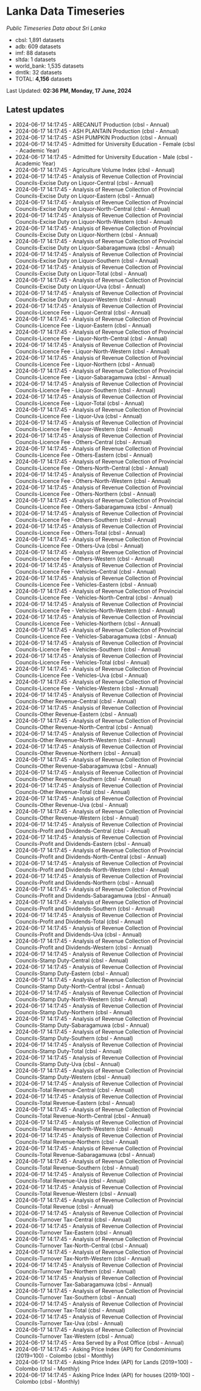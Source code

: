 # Lanka Data Timeseries
*Public Timeseries Data about Sri Lanka*

* cbsl: 1,891 datasets
* adb: 609 datasets
* imf: 88 datasets
* sltda: 1 datasets
* world_bank: 1,535 datasets
* dmtlk: 32 datasets
* TOTAL: **4,156** datasets

Last Updated: **02:36 PM, Monday, 17 June, 2024**

## Latest updates

* 2024-06-17 14:17:45 - ARECANUT Production (cbsl - Annual)
* 2024-06-17 14:17:45 - ASH PLANTAIN Production (cbsl - Annual)
* 2024-06-17 14:17:45 - ASH PUMPKIN Production (cbsl - Annual)
* 2024-06-17 14:17:45 - Admitted for University Education - Female (cbsl - Academic Year)
* 2024-06-17 14:17:45 - Admitted for University Education - Male (cbsl - Academic Year)
* 2024-06-17 14:17:45 - Agriculture Volume Index (cbsl - Annual)
* 2024-06-17 14:17:45 - Analysis of Revenue Collection of Provincial Councils-Excise Duty on Liquor-Central (cbsl - Annual)
* 2024-06-17 14:17:45 - Analysis of Revenue Collection of Provincial Councils-Excise Duty on Liquor-Eastern (cbsl - Annual)
* 2024-06-17 14:17:45 - Analysis of Revenue Collection of Provincial Councils-Excise Duty on Liquor-North-Central (cbsl - Annual)
* 2024-06-17 14:17:45 - Analysis of Revenue Collection of Provincial Councils-Excise Duty on Liquor-North-Western (cbsl - Annual)
* 2024-06-17 14:17:45 - Analysis of Revenue Collection of Provincial Councils-Excise Duty on Liquor-Northern (cbsl - Annual)
* 2024-06-17 14:17:45 - Analysis of Revenue Collection of Provincial Councils-Excise Duty on Liquor-Sabaragamuwa (cbsl - Annual)
* 2024-06-17 14:17:45 - Analysis of Revenue Collection of Provincial Councils-Excise Duty on Liquor-Southern (cbsl - Annual)
* 2024-06-17 14:17:45 - Analysis of Revenue Collection of Provincial Councils-Excise Duty on Liquor-Total (cbsl - Annual)
* 2024-06-17 14:17:45 - Analysis of Revenue Collection of Provincial Councils-Excise Duty on Liquor-Uva (cbsl - Annual)
* 2024-06-17 14:17:45 - Analysis of Revenue Collection of Provincial Councils-Excise Duty on Liquor-Western (cbsl - Annual)
* 2024-06-17 14:17:45 - Analysis of Revenue Collection of Provincial Councils-Licence Fee - Liquor-Central (cbsl - Annual)
* 2024-06-17 14:17:45 - Analysis of Revenue Collection of Provincial Councils-Licence Fee - Liquor-Eastern (cbsl - Annual)
* 2024-06-17 14:17:45 - Analysis of Revenue Collection of Provincial Councils-Licence Fee - Liquor-North-Central (cbsl - Annual)
* 2024-06-17 14:17:45 - Analysis of Revenue Collection of Provincial Councils-Licence Fee - Liquor-North-Western (cbsl - Annual)
* 2024-06-17 14:17:45 - Analysis of Revenue Collection of Provincial Councils-Licence Fee - Liquor-Northern (cbsl - Annual)
* 2024-06-17 14:17:45 - Analysis of Revenue Collection of Provincial Councils-Licence Fee - Liquor-Sabaragamuwa (cbsl - Annual)
* 2024-06-17 14:17:45 - Analysis of Revenue Collection of Provincial Councils-Licence Fee - Liquor-Southern (cbsl - Annual)
* 2024-06-17 14:17:45 - Analysis of Revenue Collection of Provincial Councils-Licence Fee - Liquor-Total (cbsl - Annual)
* 2024-06-17 14:17:45 - Analysis of Revenue Collection of Provincial Councils-Licence Fee - Liquor-Uva (cbsl - Annual)
* 2024-06-17 14:17:45 - Analysis of Revenue Collection of Provincial Councils-Licence Fee - Liquor-Western (cbsl - Annual)
* 2024-06-17 14:17:45 - Analysis of Revenue Collection of Provincial Councils-Licence Fee - Others-Central (cbsl - Annual)
* 2024-06-17 14:17:45 - Analysis of Revenue Collection of Provincial Councils-Licence Fee - Others-Eastern (cbsl - Annual)
* 2024-06-17 14:17:45 - Analysis of Revenue Collection of Provincial Councils-Licence Fee - Others-North-Central (cbsl - Annual)
* 2024-06-17 14:17:45 - Analysis of Revenue Collection of Provincial Councils-Licence Fee - Others-North-Western (cbsl - Annual)
* 2024-06-17 14:17:45 - Analysis of Revenue Collection of Provincial Councils-Licence Fee - Others-Northern (cbsl - Annual)
* 2024-06-17 14:17:45 - Analysis of Revenue Collection of Provincial Councils-Licence Fee - Others-Sabaragamuwa (cbsl - Annual)
* 2024-06-17 14:17:45 - Analysis of Revenue Collection of Provincial Councils-Licence Fee - Others-Southern (cbsl - Annual)
* 2024-06-17 14:17:45 - Analysis of Revenue Collection of Provincial Councils-Licence Fee - Others-Total (cbsl - Annual)
* 2024-06-17 14:17:45 - Analysis of Revenue Collection of Provincial Councils-Licence Fee - Others-Uva (cbsl - Annual)
* 2024-06-17 14:17:45 - Analysis of Revenue Collection of Provincial Councils-Licence Fee - Others-Western (cbsl - Annual)
* 2024-06-17 14:17:45 - Analysis of Revenue Collection of Provincial Councils-Licence Fee - Vehicles-Central (cbsl - Annual)
* 2024-06-17 14:17:45 - Analysis of Revenue Collection of Provincial Councils-Licence Fee - Vehicles-Eastern (cbsl - Annual)
* 2024-06-17 14:17:45 - Analysis of Revenue Collection of Provincial Councils-Licence Fee - Vehicles-North-Central (cbsl - Annual)
* 2024-06-17 14:17:45 - Analysis of Revenue Collection of Provincial Councils-Licence Fee - Vehicles-North-Western (cbsl - Annual)
* 2024-06-17 14:17:45 - Analysis of Revenue Collection of Provincial Councils-Licence Fee - Vehicles-Northern (cbsl - Annual)
* 2024-06-17 14:17:45 - Analysis of Revenue Collection of Provincial Councils-Licence Fee - Vehicles-Sabaragamuwa (cbsl - Annual)
* 2024-06-17 14:17:45 - Analysis of Revenue Collection of Provincial Councils-Licence Fee - Vehicles-Southern (cbsl - Annual)
* 2024-06-17 14:17:45 - Analysis of Revenue Collection of Provincial Councils-Licence Fee - Vehicles-Total (cbsl - Annual)
* 2024-06-17 14:17:45 - Analysis of Revenue Collection of Provincial Councils-Licence Fee - Vehicles-Uva (cbsl - Annual)
* 2024-06-17 14:17:45 - Analysis of Revenue Collection of Provincial Councils-Licence Fee - Vehicles-Western (cbsl - Annual)
* 2024-06-17 14:17:45 - Analysis of Revenue Collection of Provincial Councils-Other Revenue-Central (cbsl - Annual)
* 2024-06-17 14:17:45 - Analysis of Revenue Collection of Provincial Councils-Other Revenue-Eastern (cbsl - Annual)
* 2024-06-17 14:17:45 - Analysis of Revenue Collection of Provincial Councils-Other Revenue-North-Central (cbsl - Annual)
* 2024-06-17 14:17:45 - Analysis of Revenue Collection of Provincial Councils-Other Revenue-North-Western (cbsl - Annual)
* 2024-06-17 14:17:45 - Analysis of Revenue Collection of Provincial Councils-Other Revenue-Northern (cbsl - Annual)
* 2024-06-17 14:17:45 - Analysis of Revenue Collection of Provincial Councils-Other Revenue-Sabaragamuwa (cbsl - Annual)
* 2024-06-17 14:17:45 - Analysis of Revenue Collection of Provincial Councils-Other Revenue-Southern (cbsl - Annual)
* 2024-06-17 14:17:45 - Analysis of Revenue Collection of Provincial Councils-Other Revenue-Total (cbsl - Annual)
* 2024-06-17 14:17:45 - Analysis of Revenue Collection of Provincial Councils-Other Revenue-Uva (cbsl - Annual)
* 2024-06-17 14:17:45 - Analysis of Revenue Collection of Provincial Councils-Other Revenue-Western (cbsl - Annual)
* 2024-06-17 14:17:45 - Analysis of Revenue Collection of Provincial Councils-Profit and Dividends-Central (cbsl - Annual)
* 2024-06-17 14:17:45 - Analysis of Revenue Collection of Provincial Councils-Profit and Dividends-Eastern (cbsl - Annual)
* 2024-06-17 14:17:45 - Analysis of Revenue Collection of Provincial Councils-Profit and Dividends-North-Central (cbsl - Annual)
* 2024-06-17 14:17:45 - Analysis of Revenue Collection of Provincial Councils-Profit and Dividends-North-Western (cbsl - Annual)
* 2024-06-17 14:17:45 - Analysis of Revenue Collection of Provincial Councils-Profit and Dividends-Northern (cbsl - Annual)
* 2024-06-17 14:17:45 - Analysis of Revenue Collection of Provincial Councils-Profit and Dividends-Sabaragamuwa (cbsl - Annual)
* 2024-06-17 14:17:45 - Analysis of Revenue Collection of Provincial Councils-Profit and Dividends-Southern (cbsl - Annual)
* 2024-06-17 14:17:45 - Analysis of Revenue Collection of Provincial Councils-Profit and Dividends-Total (cbsl - Annual)
* 2024-06-17 14:17:45 - Analysis of Revenue Collection of Provincial Councils-Profit and Dividends-Uva (cbsl - Annual)
* 2024-06-17 14:17:45 - Analysis of Revenue Collection of Provincial Councils-Profit and Dividends-Western (cbsl - Annual)
* 2024-06-17 14:17:45 - Analysis of Revenue Collection of Provincial Councils-Stamp Duty-Central (cbsl - Annual)
* 2024-06-17 14:17:45 - Analysis of Revenue Collection of Provincial Councils-Stamp Duty-Eastern (cbsl - Annual)
* 2024-06-17 14:17:45 - Analysis of Revenue Collection of Provincial Councils-Stamp Duty-North-Central (cbsl - Annual)
* 2024-06-17 14:17:45 - Analysis of Revenue Collection of Provincial Councils-Stamp Duty-North-Western (cbsl - Annual)
* 2024-06-17 14:17:45 - Analysis of Revenue Collection of Provincial Councils-Stamp Duty-Northern (cbsl - Annual)
* 2024-06-17 14:17:45 - Analysis of Revenue Collection of Provincial Councils-Stamp Duty-Sabaragamuwa (cbsl - Annual)
* 2024-06-17 14:17:45 - Analysis of Revenue Collection of Provincial Councils-Stamp Duty-Southern (cbsl - Annual)
* 2024-06-17 14:17:45 - Analysis of Revenue Collection of Provincial Councils-Stamp Duty-Total (cbsl - Annual)
* 2024-06-17 14:17:45 - Analysis of Revenue Collection of Provincial Councils-Stamp Duty-Uva (cbsl - Annual)
* 2024-06-17 14:17:45 - Analysis of Revenue Collection of Provincial Councils-Stamp Duty-Western (cbsl - Annual)
* 2024-06-17 14:17:45 - Analysis of Revenue Collection of Provincial Councils-Total Revenue-Central (cbsl - Annual)
* 2024-06-17 14:17:45 - Analysis of Revenue Collection of Provincial Councils-Total Revenue-Eastern (cbsl - Annual)
* 2024-06-17 14:17:45 - Analysis of Revenue Collection of Provincial Councils-Total Revenue-North-Central (cbsl - Annual)
* 2024-06-17 14:17:45 - Analysis of Revenue Collection of Provincial Councils-Total Revenue-North-Western (cbsl - Annual)
* 2024-06-17 14:17:45 - Analysis of Revenue Collection of Provincial Councils-Total Revenue-Northern (cbsl - Annual)
* 2024-06-17 14:17:45 - Analysis of Revenue Collection of Provincial Councils-Total Revenue-Sabaragamuwa (cbsl - Annual)
* 2024-06-17 14:17:45 - Analysis of Revenue Collection of Provincial Councils-Total Revenue-Southern (cbsl - Annual)
* 2024-06-17 14:17:45 - Analysis of Revenue Collection of Provincial Councils-Total Revenue-Uva (cbsl - Annual)
* 2024-06-17 14:17:45 - Analysis of Revenue Collection of Provincial Councils-Total Revenue-Western (cbsl - Annual)
* 2024-06-17 14:17:45 - Analysis of Revenue Collection of Provincial Councils-Total Revenue (cbsl - Annual)
* 2024-06-17 14:17:45 - Analysis of Revenue Collection of Provincial Councils-Turnover Tax-Central (cbsl - Annual)
* 2024-06-17 14:17:45 - Analysis of Revenue Collection of Provincial Councils-Turnover Tax-Eastern (cbsl - Annual)
* 2024-06-17 14:17:45 - Analysis of Revenue Collection of Provincial Councils-Turnover Tax-North-Central (cbsl - Annual)
* 2024-06-17 14:17:45 - Analysis of Revenue Collection of Provincial Councils-Turnover Tax-North-Western (cbsl - Annual)
* 2024-06-17 14:17:45 - Analysis of Revenue Collection of Provincial Councils-Turnover Tax-Northern (cbsl - Annual)
* 2024-06-17 14:17:45 - Analysis of Revenue Collection of Provincial Councils-Turnover Tax-Sabaragamuwa (cbsl - Annual)
* 2024-06-17 14:17:45 - Analysis of Revenue Collection of Provincial Councils-Turnover Tax-Southern (cbsl - Annual)
* 2024-06-17 14:17:45 - Analysis of Revenue Collection of Provincial Councils-Turnover Tax-Total (cbsl - Annual)
* 2024-06-17 14:17:45 - Analysis of Revenue Collection of Provincial Councils-Turnover Tax-Uva (cbsl - Annual)
* 2024-06-17 14:17:45 - Analysis of Revenue Collection of Provincial Councils-Turnover Tax-Western (cbsl - Annual)
* 2024-06-17 14:17:45 - Area Served by a Post Office (cbsl - Annual)
* 2024-06-17 14:17:45 - Asking Price Index (API) for Condominiums (2019=100) - Colombo (cbsl - Monthly)
* 2024-06-17 14:17:45 - Asking Price Index (API) for Lands (2019=100) - Colombo (cbsl - Monthly)
* 2024-06-17 14:17:45 - Asking Price Index (API) for houses (2019-100) - Colombo (cbsl - Monthly)